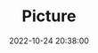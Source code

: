 ---
weight: 1
images:
- /images/edited/154.jpeg
title: Picture
date: 2022-10-24 20:38:00
tags: [luminar neo,work,person,bench,handbag,pottedplant]
---
